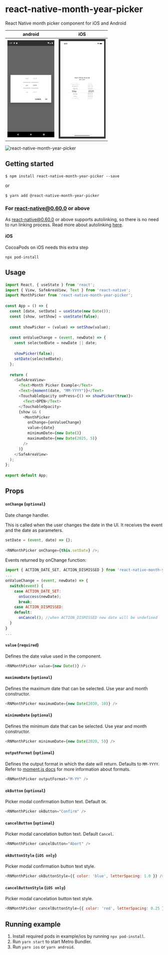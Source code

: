 # react-native-month-year-picker
React Native month picker component for iOS and Android

| android | iOS |
| --- | --- |
| <img src="./screenshots/android.png" width="150">|<img src="./screenshots/ios.png" width="150">

![react-native-month-year-picker](https://github.com/gusparis/react-native-month-year-picker/workflows/react-native-month-year-picker/badge.svg)

## Getting started

`$ npm install react-native-month-year-picker --save`

or

`$ yarn add @react-native-month-year-picker`

### For react-native@0.60.0 or above

As [react-native@0.60.0](https://reactnative.dev/blog/2019/07/03/version-60) or above supports autolinking, so there is no need to run linking process. 
Read more about autolinking [here](https://github.com/react-native-community/cli/blob/master/docs/autolinking.md).

#### iOS
CocoaPods on iOS needs this extra step

```
npx pod-install
```
## Usage
```javascript
import React, { useState } from 'react';
import { View, SafeAreaView, Text } from 'react-native';
import MonthPicker from 'react-native-month-year-picker';

const App = () => {
  const [date, setDate] = useState(new Date());
  const [show, setShow] = useState(false);

  const showPicker = (value) => setShow(value);

  const onValueChange = (event, newDate) => {
    const selectedDate = newDate || date;

    showPicker(false);
    setDate(selectedDate);
  };

  return (
    <SafeAreaView>
      <Text>Month Picker Example</Text>
      <Text>{moment(date, "MM-YYYY")}</Text>
      <TouchableOpacity onPress={() => showPicker(true)}>
        <Text>OPEN</Text>
      </TouchableOpacity>
      {show && (
        <MonthPicker
          onChange={onValueChange}
          value={date}
          minimumDate={new Date()}
          maximumDate={new Date(2025, 5)}
        />
      )}
    </SafeAreaView>
  );
};

export default App;

```

## Props

#### `onChange` (`optional`)

Date change handler.

This is called when the user changes the date in the UI. It receives the event and the date as parameters.

```js
setDate = (event, date) => {};

<RNMonthPicker onChange={this.setDate} />;
```
Events returned by onChange function:
```js
import { ACTION_DATE_SET, ACTION_DISMISSED } from 'react-native-month-year-picker';
...
onValueChange = (event, newDate) => {
  switch(event) {
    case ACTION_DATE_SET:
      onSuccess(newDate);
      break;
    case ACTION_DISMISSED:
    default:
      onCancel(); //when ACTION_DISMISSED new date will be undefined
  }
}
...
```

#### `value` (`required`)

Defines the date value used in the component.

```js
<RNMonthPicker value={new Date()} />
```

#### `maximumDate` (`optional`)

Defines the maximum date that can be selected. Use year and month constructor.

```js
<RNMonthPicker maximumDate={new Date(2030, 10)} />
```

#### `minimumDate` (`optional`)

Defines the minimum date that can be selected. Use year and month constructor.

```js
<RNMonthPicker minimumDate={new Date(2020, 5)} />
```

#### `outputFormat` (`optional`)

Defines the output format in which the date will return. Defaults to `MM-YYYY`. Refer to [moment.js docs](https://momentjs.com/docs/#/parsing/string-format/) for more information about formats.

```js
<RNMonthPicker outputFormat="M-YY" />
```

#### `okButton` (`optional`)

Picker modal confirmation button text. Default `OK`.

```js
<RNMonthPicker okButton="Confirm" />
```

#### `cancelButton` (`optional`)

Picker modal cancelation button text. Default `Cancel`.

```js
<RNMonthPicker cancelButton="Abort" />
```

#### `okButtonStyle` (`iOS only`)

Picker modal confirmation button text style.

```js
<RNMonthPicker okButtonStyle={{ color: 'blue', letterSpacing: 1.0 }} />
```

#### `cancelButtonStyle` (`iOS only`)

Picker modal cancelation button text style.

```js
<RNMonthPicker cancelButtonStyle={{ color: 'red', letterSpacing: 0.25 }} />
```

## Running example
1. Install required pods in example/ios by running `npx pod-install`.
2. Run `yarn start` to start Metro Bundler.
3. Run `yarn ios` or `yarn android`.

